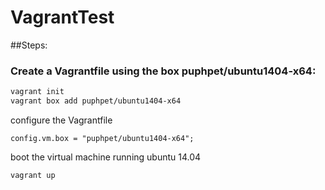 # VagrantTest
##Steps:
### Create a Vagrantfile using the box puphpet/ubuntu1404-x64:
  ```bash
  vagrant init
  vagrant box add puphpet/ubuntu1404-x64
  ```
  
  configure the Vagrantfile
  ```
  config.vm.box = "puphpet/ubuntu1404-x64";
  ```
  
  boot the virtual machine running ubuntu 14.04
  ```
  vagrant up
  ```

